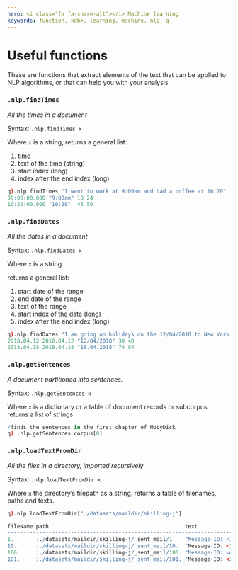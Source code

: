 ```yaml
---
hero: <i class="fa fa-share-alt"></i> Machine learning
keywords: function, kdb+, learning, machine, nlp, q
---
```


# Useful functions




These are functions that extract elements of the text that can be applied to NLP algorithms, or that can help you with your analysis.


### `.nlp.findTimes`

_All the times in a document_

Syntax: `.nlp.findTimes x`

Where `x` is a string, returns a general list:

1.  time  
1.  text of the time (string)
1.  start index (long)
1.  index after the end index (long)

```q
q).nlp.findTimes "I went to work at 9:00am and had a coffee at 10:20"
09:00:00.000 "9:00am" 18 24
10:20:00.000 "10:20"  45 50
```


### `.nlp.findDates`

_All the dates in a document_

Syntax: `.nlp.findDates x`

Where `x` is a string 

returns a general list:

1.  start date of the range
1.  end date of the range
1.  text of the range
1.  start index of the date (long)
1.  index after the end index (long)

```q
q).nlp.findDates "I am going on holidays on the 12/04/2018 to New York and come back on the 18.04.2018"
2018.04.12 2018.04.12 "12/04/2018" 30 40
2018.04.18 2018.04.18 "18.04.2018" 74 84
```


### `.nlp.getSentences`

_A document partitioned into sentences._

Syntax: `.nlp.getSentences x`

Where `x` is a dictionary or a table of document records or subcorpus, returns a list of strings.

```q
/finds the sentences in the first chapter of MobyDick
q) .nlp.getSentences corpus[0]
```


### `.nlp.loadTextFromDir`

_All the files in a directory, imported recursively_

Syntax: `.nlp.loadTextFromDir x`

Where `x` the directory’s filepath as a string, returns a table of filenames, paths and texts.

```q
q).nlp.loadTextFromDir["./datasets/maildir/skilling-j"]

fileName path                                           text                 ..
-----------------------------------------------------------------------------..
1.       :./datasets/maildir/skilling-j/_sent_mail/1.   "Message-ID: <1461010..
10.      :./datasets/maildir/skilling-j/_sent_mail/10.  "Message-ID: <1371054..
100.     :./datasets/maildir/skilling-j/_sent_mail/100. "Message-ID: <47397.1..
101.     :./datasets/maildir/skilling-j/_sent_mail/101. "Message-ID: <2486283..
```



